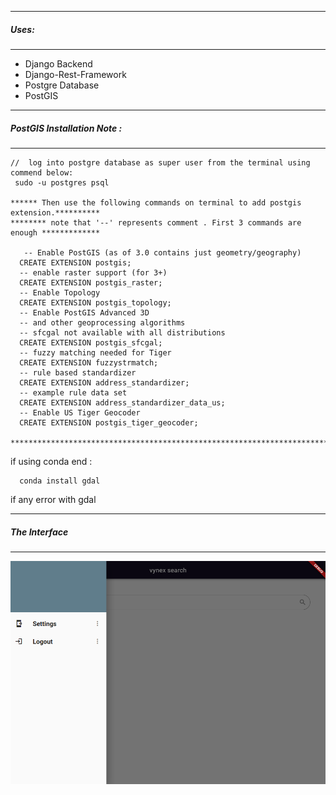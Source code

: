 ---------------------------------------------
##### Uses:
-------------------------------------------------
   * Django Backend
   * Django-Rest-Framework
   * Postgre Database
   * PostGIS
   
   
   
---------------------------------------------
##### PostGIS Installation Note :
-------------------------------------------------

```
//  log into postgre database as super user from the terminal using commend below:
 sudo -u postgres psql  
 
****** Then use the following commands on terminal to add postgis extension.********** 
******** note that '--' represents comment . First 3 commands are enough *************
 
   -- Enable PostGIS (as of 3.0 contains just geometry/geography)
  CREATE EXTENSION postgis;
  -- enable raster support (for 3+)
  CREATE EXTENSION postgis_raster;
  -- Enable Topology
  CREATE EXTENSION postgis_topology;
  -- Enable PostGIS Advanced 3D
  -- and other geoprocessing algorithms
  -- sfcgal not available with all distributions
  CREATE EXTENSION postgis_sfcgal;
  -- fuzzy matching needed for Tiger
  CREATE EXTENSION fuzzystrmatch;
  -- rule based standardizer
  CREATE EXTENSION address_standardizer;
  -- example rule data set
  CREATE EXTENSION address_standardizer_data_us;
  -- Enable US Tiger Geocoder
  CREATE EXTENSION postgis_tiger_geocoder;

****************************************************************************************

```
if using conda end : 
```
  conda install gdal
```
if  any error with gdal

---------------------------------------------
##### The Interface 
-------------------------------------------------
![alt-text](https://github.com/adderbyte/DataCentricEngineersWorkgroup/blob/master/flutterCrossPlatformProject/Images/newSearch.png)


     
